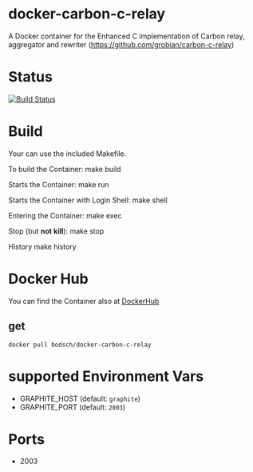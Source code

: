 docker-carbon-c-relay
=====================

A Docker container for the Enhanced C implementation of Carbon relay, aggregator and rewriter (https://github.com/grobian/carbon-c-relay)

# Status

[![Build Status](https://travis-ci.org/bodsch/docker-carbon-c-relay.svg?branch=master)](https://travis-ci.org/bodsch/docker-carbon-c-relay)


# Build

Your can use the included Makefile.

To build the Container:
    make build

Starts the Container:
    make run

Starts the Container with Login Shell:
    make shell

Entering the Container:
    make exec

Stop (but **not kill**):
    make stop

History
    make history


# Docker Hub

You can find the Container also at  [DockerHub](https://hub.docker.com/r/bodsch/docker-carbon-c-relay)

## get

    docker pull bodsch/docker-carbon-c-relay


# supported Environment Vars

  - GRAPHITE_HOST  (default: ```graphite```)
  - GRAPHITE_PORT  (default: ```2003```)


# Ports

  - 2003
